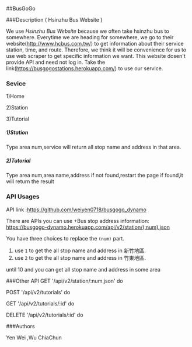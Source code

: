 ##BusGoGo

###Description ( Hsinzhu Bus Website )

We use *Hsinzhu Bus Website* because we often take hsinzhu bus to somewhere.
Everytime we are heading for somewhere, we go to their website(http://www.hcbus.com.tw/) to get information about their service station, time, and route.
Therefore, we think it will be convenience for us to use web scraper to get specific information we want.
This website dosen't provide API and need not log in.
Take the link(https://busgogostations.herokuapp.com/) to use our service.

### Sevice
1)Home

2)Station

3)Tutorial

##### 1)Station
Type area num,service will return all stop name and address in that area.

##### 2)Tutorial
Type area num,area name,address
if not found,restart the page
if found,it will return the result





### API Usages

API link :https://github.com/weiyen0718/busgogo_dynamo

There are APIs you can use
+Bus stop address information:
   https://busgogo-dynamo.herokuapp.com/api/v2/station/(:num).json 
   
  You have three choices to replace the ```(num)``` part.
  1. use ```1``` to get the all stop name and address in 新竹地區.
  2. use ```2``` to get the all stop name and address in 竹東地區.

  until 10
  and you can get all stop name and address in some area
  
###Other API
 GET '/api/v2/station/:num.json' do
 
 POST '/api/v2/tutorials' do
 
 GET '/api/v2/tutorials/:id' do
 
 DELETE '/api/v2/tutorials/:id' do
 

###Authors

Yen Wei ,Wu ChiaChun




